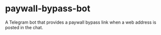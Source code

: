 # paywall-bypass-bot
A Telegram bot that provides a paywall bypass link when a web address is posted in the chat.
